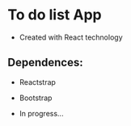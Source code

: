 # To do list App

- Created with React technology

## Dependences:

- Reactstrap
- Bootstrap

- In progress...
